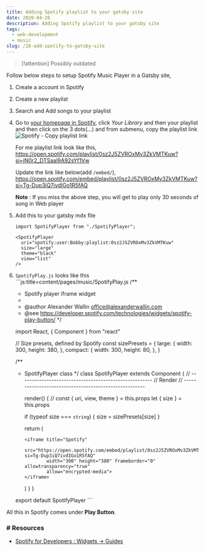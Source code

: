 ```yaml
---
title: Adding Spotify playlist to your gatsby site
date: 2020-04-26
description: Adding Spotify playlist to your gatsby site
tags:
  - web-development
  - music
slug: /28-add-spotify-to-gatsby-site
---
```


> [!attention]
> Possibly outdated

Follow below steps to setup Spotify Music Player in a Gatsby site,    

1. Create a account in Spotify
1. Create a new playlist
1. Search and Add songs to your playlist
1. Go to [your homepage in Spotify](https://open.spotify.com/), click *Your Library* and then your playlist and then click on the 3 dots(...) and from submenu, copy the playlist link    
  ![Spotify - Copy playlist link](assets/28-spotify1.png)

    For me playlist link look like this,    
    https://open.spotify.com/playlist/0sz2J5ZVROxMv3ZkVMTKuw?si=jN0r2_DTSaal9A92sYf1Vw

    Update the link like below(add `/embed/`),     
    https://open.spotify.com/embed/playlist/0sz2J5ZVROxMv3ZkVMTKuw?si=Tg-Dup3iQ7ivdIGo1R5fAQ

    **Note** : If you miss the above step, you will get to play only 30 seconds of song in Web player    
 
1. Add this to your gatsby mdx file
    ```js:title=content/pages/music/index.mdx
    import SpotifyPlayer from "./SpotifyPlayer";

    <SpotifyPlayer
      uri="spotify:user:Bobby:playlist:0sz2J5ZVROxMv3ZkVMTKuw"
      size="large"
      theme="black"
      view="list"
    />
    ```

  1. `SpotifyPlay.js` looks like this
    ```js:title=content/pages/music/SpotifyPlay.js
      /**
      * Spotify player iframe widget
      *
      * @author Alexander Wallin <office@alexanderwallin.com>
      * @see https://developer.spotify.com/technologies/widgets/spotify-play-button/
      */

      import React, { Component } from "react"

      // Size presets, defined by Spotify
      const sizePresets = {
        large: {
          width: 300,
          height: 380,
        },
        compact: {
          width: 300,
          height: 80,
        },
      }

      /**
      * SpotifyPlayer class
      */
      class SpotifyPlayer extends Component {
        // ------------------------------------------------------
        // Render
        // ------------------------------------------------------

        render() {
          // const { uri, view, theme } = this.props
          let { size } = this.props

          if (typeof size === `string`) {
            size = sizePresets[size]
          }

          return (

            <iframe title="Spotify" 
                    src="https://open.spotify.com/embed/playlist/0sz2J5ZVROxMv3ZkVMTKuw?si=Tg-Dup3iQ7ivdIGo1R5fAQ" 
                    width="300" height="380" frameborder="0" allowtransparency="true" 
                    allow="encrypted-media">
            </iframe>      
          )
        }
      }

      export default SpotifyPlayer
    ```

All this in Spotify comes under **Play Button**.

### # Resources 
* [Spotify for Developers : Widgets -> Guides](https://developer.spotify.com/documentation/widgets/guides/adding-a-spotify-play-button/)